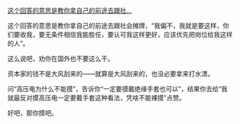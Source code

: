 

[这个回答的意思是教你拿自己的前途去跟社…](https://www.zhihu.com/pin/1752588802546503680)

这个回答的意思是教你拿自己的前途去跟社会摊牌，“我偏不，我就是要这样，你们要收我，要无条件相信我能胜任，要认可我这样更好，应该优先把岗位给我这样的人”。

这么说吧，劝你在国外也不要这么干。

资本家的钱不是大风刮来的——就算是大风刮来的，也没必要拿来打水漂。

问“高压电为什么不能摸”，告诉你“一定要摸戴绝缘手套也可以”，结果你去给“我就最反对摸高压电一定要戴手套这种看法，凭啥不能裸摸”点赞。

好吧，那你摸吧。

